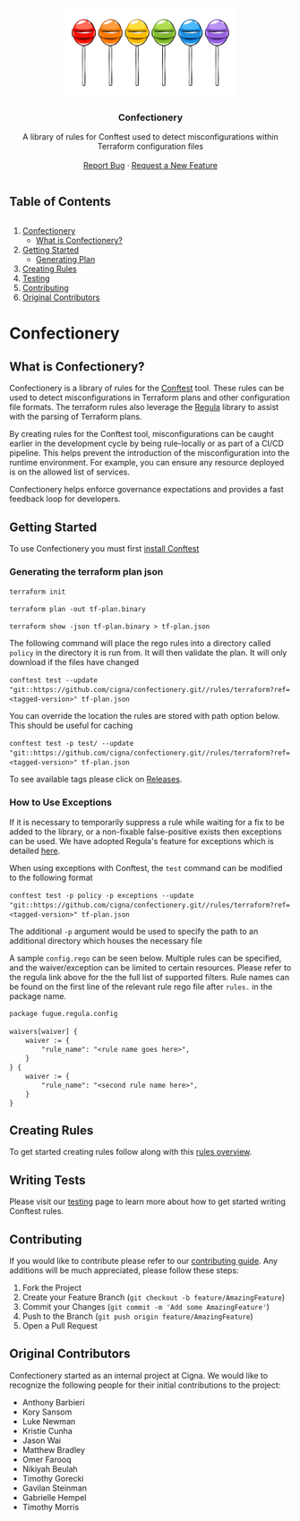 <!-- PROJECT LOGO -->
<br />
<p align="center">
  <a href="https://github.com/cigna/confectionery">
    <img src="images/confectionery.png" alt="Logo" width="300" height="160">
  </a>

  <h3 align="center">Confectionery</h3>

  <p align="center">
    A library of rules for Conftest used to detect misconfigurations within Terraform configuration files
    <br />
    <br />
    <a href="https://github.com/cigna/confectionery/issues">Report Bug</a>
    ·
    <a href="https://github.com/cigna/confectionery/issues">Request a New Feature</a>
  </p>
</p>



<!-- TABLE OF CONTENTS -->

<h2 style="display: inline-block">Table of Contents</h2>
<ol>
  <li>
    <a href="#confectionery">Confectionery</a>
    <ul>
      <li><a href="#what-is-confectionery">What is Confectionery?</a></li>
    </ul>
  </li>
  <li>
    <a href="#getting-started">Getting Started</a>
    <ul>
      <li><a href="#generating">Generating Plan</a></li>
    </ul>
  </li>
  <li><a href="#creating">Creating Rules</a></li>
  <li><a href="#testing">Testing</a></li>
  <li><a href="#contributing">Contributing</a></li>
  <li><a href="#Original Contributors">Original Contributors</a></li>
</ol>



# Confectionery


## What is Confectionery?

Confectionery is a library of rules for the [Conftest](https://www.conftest.dev/) tool. These rules can be used to detect misconfigurations in Terraform plans and other configuration file formats. The terraform rules also leverage the [Regula](https://github.com/fugue/regula) library to assist with the parsing of Terraform plans. 

By creating rules for the Conftest tool, misconfigurations can be caught earlier in the development cycle by being rule-locally or as part of a CI/CD pipeline. This helps prevent the introduction of the misconfiguration into the runtime environment. For example, you can ensure any resource deployed is on the allowed list of services. 

Confectionery helps enforce governance expectations and provides a fast feedback loop for developers. 

## Getting Started

To use Confectionery you must first [install Conftest](https://www.conftest.dev/install/)

### Generating the terraform plan json

``terraform init``

``terraform plan -out tf-plan.binary ``

``terraform show -json tf-plan.binary > tf-plan.json``


The following command will place the rego rules into a directory called ``policy`` in the directory it is run from. It will then validate the plan. It will only download if the files have changed 

``conftest test --update "git::https://github.com/cigna/confectionery.git//rules/terraform?ref=<tagged-version>" tf-plan.json``

You can override the location the rules are stored with path option below. This should be useful for caching

``conftest test -p test/ --update "git::https://github.com/cigna/confectionery.git//rules/terraform?ref=<tagged-version>" tf-plan.json``

To see available tags please click on [Releases](https://github.com/cigna/confectionery/releases).

### How to Use Exceptions

If it is necessary to temporarily suppress a rule while waiting for a fix to be added to the library, or a non-fixable false-positive exists then exceptions can be used. We have adopted Regula's feature for exceptions which is detailed [here](https://regula.dev/configuration.html#waiving-rule-results).

When using exceptions with Conftest, the `test` command can be modified to the following format

``conftest test -p policy -p exceptions --update "git::https://github.com/cigna/confectionery.git//rules/terraform?ref=<tagged-version>" tf-plan.json``

The additional ``-p`` argument would be used to specify the path to an additional directory which houses the necessary file

A sample ``config.rego`` can be seen below. Multiple rules can be specified, and the waiver/exception can be limited to certain resources. Please refer to the regula link above for the the full list of supported filters. Rule names can be found on the first line of the relevant rule rego file after ``rules.`` in the package name.

```
package fugue.regula.config

waivers[waiver] {
    waiver := {
        "rule_name": "<rule name goes here>",
    } 
} {    
    waiver := {
        "rule_name": "<second rule name here>",
    }
}
```

## Creating Rules
To get started creating rules follow along with this [rules overview](rules/README.md).
## Writing Tests
Please visit our [testing](test-files/README.md) page to learn more about how to get started writing Conftest rules. 
## Contributing
If you would like to contribute please refer to our [contributing guide](CONTRIBUTING.md). Any additions will be much appreciated, please follow these steps:

1. Fork the Project
2. Create your Feature Branch (`git checkout -b feature/AmazingFeature`)
3. Commit your Changes (`git commit -m 'Add some AmazingFeature'`)
4. Push to the Branch (`git push origin feature/AmazingFeature`)
5. Open a Pull Request

## Original Contributors
Confectionery started as an internal project at Cigna. We would like to recognize the following people for their initial contributions to the project:

- Anthony Barbieri
- Kory Sansom
- Luke Newman
- Kristie Cunha
- Jason Wai
- Matthew Bradley
- Omer Farooq
- Nikiyah Beulah
- Timothy Gorecki
- Gavilan Steinman
- Gabrielle Hempel
- Timothy Morris
